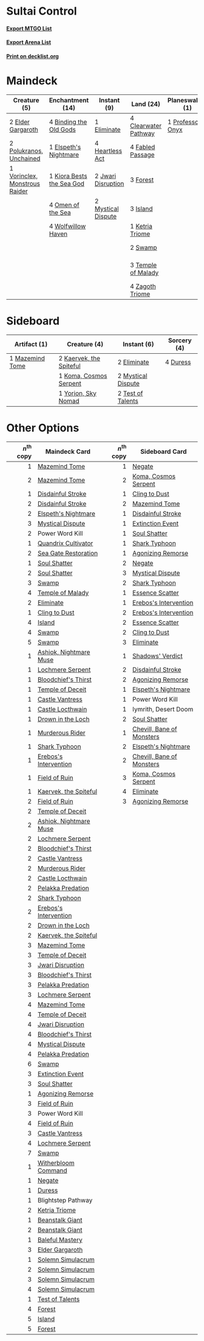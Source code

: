 # Sultai Control

#### [Export MTGO List](../collection/Sultai%20Control/Sultai%20Control.txt)
#### [Export Arena List](../collection/Sultai%20Control/Sultai%20Control_arena.txt)
#### [Print on decklist.org](http://decklist.org/?deckmain=2%09Alrund's%20Epiphany%0A4%09Barkchannel%20Pathway%0A4%09Binding%20the%20Old%20Gods%0A4%09Clearwater%20Pathway%0A4%09Cultivate%0A4%09Darkbore%20Pathway%0A2%09Elder%20Gargaroth%0A1%09Eliminate%0A1%09Elspeth's%20Nightmare%0A4%09Emergent%20Ultimatum%0A2%09Extinction%20Event%0A4%09Fabled%20Passage%0A3%09Forest%0A4%09Heartless%20Act%0A3%09Island%0A2%09Jwari%20Disruption%0A1%09Ketria%20Triome%0A1%09Kiora%20Bests%20the%20Sea%20God%0A2%09Mystical%20Dispute%0A4%09Omen%20of%20the%20Sea%0A1%09Pelakka%20Predation%0A2%09Polukranos,%20Unchained%0A1%09Power%20Word%20Kill%0A1%09Professor%20Onyx%0A1%09Sea%20Gate%20Restoration%0A3%09Shadows'%20Verdict%0A2%09Swamp%0A3%09Temple%20of%20Malady%0A1%09Valki,%20God%20of%20Lies%0A1%09Vorinclex,%20Monstrous%20Raider%0A4%09Wolfwillow%20Haven%0A4%09Zagoth%20Triome&deckside=4%09Duress%0A2%09Eliminate%0A2%09Kaervek,%20the%20Spiteful%0A1%09Koma,%20Cosmos%20Serpent%0A1%09Mazemind%20Tome%0A2%09Mystical%20Dispute%0A2%09Test%20of%20Talents%0A1%09Yorion,%20Sky%20Nomad)
# Maindeck

|                                              Creature (5)                                              |                                          Enchantment (14)                                          |                                         Instant (9)                                         |                                           Land (24)                                           |                                     Planeswalker (1)                                      |                                          Sorcery (17)                                           |    Unknown (10)     |
|--------------------------------------------------------------------------------------------------------|----------------------------------------------------------------------------------------------------|---------------------------------------------------------------------------------------------|-----------------------------------------------------------------------------------------------|-------------------------------------------------------------------------------------------|-------------------------------------------------------------------------------------------------|---------------------|
|2 [Elder Gargaroth](http://gatherer.wizards.com/Pages/Card/Details.aspx?multiverseid=485502)            |4 [Binding the Old Gods](http://gatherer.wizards.com/Pages/Card/Details.aspx?multiverseid=503822)   |1 [Eliminate](http://gatherer.wizards.com/Pages/Card/Details.aspx?multiverseid=485420)       |4 [Clearwater Pathway](http://gatherer.wizards.com/Pages/Card/Details.aspx?multiverseid=491913)|1 [Professor Onyx](http://gatherer.wizards.com/Pages/Card/Details.aspx?multiverseid=513560)|2 [Alrund's Epiphany](http://gatherer.wizards.com/Pages/Card/Details.aspx?multiverseid=503648)   |4 Barkchannel Pathway|
|2 [Polukranos, Unchained](http://gatherer.wizards.com/Pages/Card/Details.aspx?multiverseid=476475)      |1 [Elspeth's Nightmare](http://gatherer.wizards.com/Pages/Card/Details.aspx?multiverseid=476342)    |4 [Heartless Act](http://gatherer.wizards.com/Pages/Card/Details.aspx?multiverseid=479611)   |4 [Fabled Passage](http://gatherer.wizards.com/Pages/Card/Details.aspx?multiverseid=473206)    |                                                                                           |4 [Cultivate](http://gatherer.wizards.com/Pages/Card/Details.aspx?multiverseid=442154)           |4 Darkbore Pathway   |
|1 [Vorinclex, Monstrous Raider](http://gatherer.wizards.com/Pages/Card/Details.aspx?multiverseid=503815)|1 [Kiora Bests the Sea God](http://gatherer.wizards.com/Pages/Card/Details.aspx?multiverseid=476303)|2 [Jwari Disruption](http://gatherer.wizards.com/Pages/Card/Details.aspx?multiverseid=491693)|3 [Forest](http://gatherer.wizards.com/Pages/Card/Details.aspx?multiverseid=439860)            |                                                                                           |4 [Emergent Ultimatum](http://gatherer.wizards.com/Pages/Card/Details.aspx?multiverseid=479705)  |1 Power Word Kill    |
|                                                                                                        |4 [Omen of the Sea](http://gatherer.wizards.com/Pages/Card/Details.aspx?multiverseid=476309)        |2 [Mystical Dispute](http://gatherer.wizards.com/Pages/Card/Details.aspx?multiverseid=473020)|3 [Island](http://gatherer.wizards.com/Pages/Card/Details.aspx?multiverseid=439857)            |                                                                                           |2 [Extinction Event](http://gatherer.wizards.com/Pages/Card/Details.aspx?multiverseid=479608)    |1 Valki, God of Lies |
|                                                                                                        |4 [Wolfwillow Haven](http://gatherer.wizards.com/Pages/Card/Details.aspx?multiverseid=476456)       |                                                                                             |1 [Ketria Triome](http://gatherer.wizards.com/Pages/Card/Details.aspx?multiverseid=479770)     |                                                                                           |1 [Pelakka Predation](http://gatherer.wizards.com/Pages/Card/Details.aspx?multiverseid=491757)   |                     |
|                                                                                                        |                                                                                                    |                                                                                             |2 [Swamp](http://gatherer.wizards.com/Pages/Card/Details.aspx?multiverseid=439858)             |                                                                                           |1 [Sea Gate Restoration](http://gatherer.wizards.com/Pages/Card/Details.aspx?multiverseid=491706)|                     |
|                                                                                                        |                                                                                                    |                                                                                             |3 [Temple of Malady](http://gatherer.wizards.com/Pages/Card/Details.aspx?multiverseid=380515)  |                                                                                           |3 [Shadows' Verdict](http://gatherer.wizards.com/Pages/Card/Details.aspx?multiverseid=491762)    |                     |
|                                                                                                        |                                                                                                    |                                                                                             |4 [Zagoth Triome](http://gatherer.wizards.com/Pages/Card/Details.aspx?multiverseid=479779)     |                                                                                           |                                                                                                 |                     |


# Sideboard

|                                       Artifact (1)                                       |                                           Creature (4)                                           |                                         Instant (6)                                         |                                   Sorcery (4)                                    |
|------------------------------------------------------------------------------------------|--------------------------------------------------------------------------------------------------|---------------------------------------------------------------------------------------------|----------------------------------------------------------------------------------|
|1 [Mazemind Tome](http://gatherer.wizards.com/Pages/Card/Details.aspx?multiverseid=485555)|2 [Kaervek, the Spiteful](http://gatherer.wizards.com/Pages/Card/Details.aspx?multiverseid=485429)|2 [Eliminate](http://gatherer.wizards.com/Pages/Card/Details.aspx?multiverseid=485420)       |4 [Duress](http://gatherer.wizards.com/Pages/Card/Details.aspx?multiverseid=14557)|
|                                                                                          |1 [Koma, Cosmos Serpent](http://gatherer.wizards.com/Pages/Card/Details.aspx?multiverseid=503837) |2 [Mystical Dispute](http://gatherer.wizards.com/Pages/Card/Details.aspx?multiverseid=473020)|                                                                                  |
|                                                                                          |1 [Yorion, Sky Nomad](http://gatherer.wizards.com/Pages/Card/Details.aspx?multiverseid=479752)    |2 [Test of Talents](http://gatherer.wizards.com/Pages/Card/Details.aspx?multiverseid=513536) |                                                                                  |


# Other Options

|*n*<sup>th</sup> copy|                                          Maindeck Card                                          |*n*<sup>th</sup> copy|                                           Sideboard Card                                           |
|--------------------:|-------------------------------------------------------------------------------------------------|--------------------:|----------------------------------------------------------------------------------------------------|
|                    1|[Mazemind Tome](http://gatherer.wizards.com/Pages/Card/Details.aspx?multiverseid=485555)         |                    1|[Negate](http://gatherer.wizards.com/Pages/Card/Details.aspx?multiverseid=423707)                   |
|                    2|[Mazemind Tome](http://gatherer.wizards.com/Pages/Card/Details.aspx?multiverseid=485555)         |                    2|[Koma, Cosmos Serpent](http://gatherer.wizards.com/Pages/Card/Details.aspx?multiverseid=503837)     |
|                    1|[Disdainful Stroke](http://gatherer.wizards.com/Pages/Card/Details.aspx?multiverseid=420705)     |                    1|[Cling to Dust](http://gatherer.wizards.com/Pages/Card/Details.aspx?multiverseid=476338)            |
|                    2|[Disdainful Stroke](http://gatherer.wizards.com/Pages/Card/Details.aspx?multiverseid=420705)     |                    2|[Mazemind Tome](http://gatherer.wizards.com/Pages/Card/Details.aspx?multiverseid=485555)            |
|                    2|[Elspeth's Nightmare](http://gatherer.wizards.com/Pages/Card/Details.aspx?multiverseid=476342)   |                    1|[Disdainful Stroke](http://gatherer.wizards.com/Pages/Card/Details.aspx?multiverseid=420705)        |
|                    3|[Mystical Dispute](http://gatherer.wizards.com/Pages/Card/Details.aspx?multiverseid=473020)      |                    1|[Extinction Event](http://gatherer.wizards.com/Pages/Card/Details.aspx?multiverseid=479608)         |
|                    2|Power Word Kill                                                                                  |                    1|[Soul Shatter](http://gatherer.wizards.com/Pages/Card/Details.aspx?multiverseid=491765)             |
|                    1|[Quandrix Cultivator](http://gatherer.wizards.com/Pages/Card/Details.aspx?multiverseid=513710)   |                    1|[Shark Typhoon](http://gatherer.wizards.com/Pages/Card/Details.aspx?multiverseid=479587)            |
|                    2|[Sea Gate Restoration](http://gatherer.wizards.com/Pages/Card/Details.aspx?multiverseid=491706)  |                    1|[Agonizing Remorse](http://gatherer.wizards.com/Pages/Card/Details.aspx?multiverseid=476334)        |
|                    1|[Soul Shatter](http://gatherer.wizards.com/Pages/Card/Details.aspx?multiverseid=491765)          |                    2|[Negate](http://gatherer.wizards.com/Pages/Card/Details.aspx?multiverseid=423707)                   |
|                    2|[Soul Shatter](http://gatherer.wizards.com/Pages/Card/Details.aspx?multiverseid=491765)          |                    3|[Mystical Dispute](http://gatherer.wizards.com/Pages/Card/Details.aspx?multiverseid=473020)         |
|                    3|[Swamp](http://gatherer.wizards.com/Pages/Card/Details.aspx?multiverseid=439858)                 |                    2|[Shark Typhoon](http://gatherer.wizards.com/Pages/Card/Details.aspx?multiverseid=479587)            |
|                    4|[Temple of Malady](http://gatherer.wizards.com/Pages/Card/Details.aspx?multiverseid=380515)      |                    1|[Essence Scatter](http://gatherer.wizards.com/Pages/Card/Details.aspx?multiverseid=426754)          |
|                    2|[Eliminate](http://gatherer.wizards.com/Pages/Card/Details.aspx?multiverseid=485420)             |                    1|[Erebos's Intervention](http://gatherer.wizards.com/Pages/Card/Details.aspx?multiverseid=476345)    |
|                    1|[Cling to Dust](http://gatherer.wizards.com/Pages/Card/Details.aspx?multiverseid=476338)         |                    2|[Erebos's Intervention](http://gatherer.wizards.com/Pages/Card/Details.aspx?multiverseid=476345)    |
|                    4|[Island](http://gatherer.wizards.com/Pages/Card/Details.aspx?multiverseid=439857)                |                    2|[Essence Scatter](http://gatherer.wizards.com/Pages/Card/Details.aspx?multiverseid=426754)          |
|                    4|[Swamp](http://gatherer.wizards.com/Pages/Card/Details.aspx?multiverseid=439858)                 |                    2|[Cling to Dust](http://gatherer.wizards.com/Pages/Card/Details.aspx?multiverseid=476338)            |
|                    5|[Swamp](http://gatherer.wizards.com/Pages/Card/Details.aspx?multiverseid=439858)                 |                    3|[Eliminate](http://gatherer.wizards.com/Pages/Card/Details.aspx?multiverseid=485420)                |
|                    1|[Ashiok, Nightmare Muse](http://gatherer.wizards.com/Pages/Card/Details.aspx?multiverseid=476459)|                    1|[Shadows' Verdict](http://gatherer.wizards.com/Pages/Card/Details.aspx?multiverseid=491762)         |
|                    1|[Lochmere Serpent](http://gatherer.wizards.com/Pages/Card/Details.aspx?multiverseid=473157)      |                    2|[Disdainful Stroke](http://gatherer.wizards.com/Pages/Card/Details.aspx?multiverseid=420705)        |
|                    1|[Bloodchief's Thirst](http://gatherer.wizards.com/Pages/Card/Details.aspx?multiverseid=491729)   |                    2|[Agonizing Remorse](http://gatherer.wizards.com/Pages/Card/Details.aspx?multiverseid=476334)        |
|                    1|[Temple of Deceit](http://gatherer.wizards.com/Pages/Card/Details.aspx?multiverseid=373734)      |                    1|[Elspeth's Nightmare](http://gatherer.wizards.com/Pages/Card/Details.aspx?multiverseid=476342)      |
|                    1|[Castle Vantress](http://gatherer.wizards.com/Pages/Card/Details.aspx?multiverseid=473204)       |                    1|Power Word Kill                                                                                     |
|                    1|[Castle Locthwain](http://gatherer.wizards.com/Pages/Card/Details.aspx?multiverseid=473203)      |                    1|Iymrith, Desert Doom                                                                                |
|                    1|[Drown in the Loch](http://gatherer.wizards.com/Pages/Card/Details.aspx?multiverseid=473150)     |                    2|[Soul Shatter](http://gatherer.wizards.com/Pages/Card/Details.aspx?multiverseid=491765)             |
|                    1|[Murderous Rider](http://gatherer.wizards.com/Pages/Card/Details.aspx?multiverseid=473059)       |                    1|[Chevill, Bane of Monsters](http://gatherer.wizards.com/Pages/Card/Details.aspx?multiverseid=479701)|
|                    1|[Shark Typhoon](http://gatherer.wizards.com/Pages/Card/Details.aspx?multiverseid=479587)         |                    2|[Elspeth's Nightmare](http://gatherer.wizards.com/Pages/Card/Details.aspx?multiverseid=476342)      |
|                    1|[Erebos's Intervention](http://gatherer.wizards.com/Pages/Card/Details.aspx?multiverseid=476345) |                    2|[Chevill, Bane of Monsters](http://gatherer.wizards.com/Pages/Card/Details.aspx?multiverseid=479701)|
|                    1|[Field of Ruin](http://gatherer.wizards.com/Pages/Card/Details.aspx?multiverseid=435415)         |                    3|[Koma, Cosmos Serpent](http://gatherer.wizards.com/Pages/Card/Details.aspx?multiverseid=503837)     |
|                    1|[Kaervek, the Spiteful](http://gatherer.wizards.com/Pages/Card/Details.aspx?multiverseid=485429) |                    4|[Eliminate](http://gatherer.wizards.com/Pages/Card/Details.aspx?multiverseid=485420)                |
|                    2|[Field of Ruin](http://gatherer.wizards.com/Pages/Card/Details.aspx?multiverseid=435415)         |                    3|[Agonizing Remorse](http://gatherer.wizards.com/Pages/Card/Details.aspx?multiverseid=476334)        |
|                    2|[Temple of Deceit](http://gatherer.wizards.com/Pages/Card/Details.aspx?multiverseid=373734)      |                     |                                                                                                    |
|                    2|[Ashiok, Nightmare Muse](http://gatherer.wizards.com/Pages/Card/Details.aspx?multiverseid=476459)|                     |                                                                                                    |
|                    2|[Lochmere Serpent](http://gatherer.wizards.com/Pages/Card/Details.aspx?multiverseid=473157)      |                     |                                                                                                    |
|                    2|[Bloodchief's Thirst](http://gatherer.wizards.com/Pages/Card/Details.aspx?multiverseid=491729)   |                     |                                                                                                    |
|                    2|[Castle Vantress](http://gatherer.wizards.com/Pages/Card/Details.aspx?multiverseid=473204)       |                     |                                                                                                    |
|                    2|[Murderous Rider](http://gatherer.wizards.com/Pages/Card/Details.aspx?multiverseid=473059)       |                     |                                                                                                    |
|                    2|[Castle Locthwain](http://gatherer.wizards.com/Pages/Card/Details.aspx?multiverseid=473203)      |                     |                                                                                                    |
|                    2|[Pelakka Predation](http://gatherer.wizards.com/Pages/Card/Details.aspx?multiverseid=491757)     |                     |                                                                                                    |
|                    2|[Shark Typhoon](http://gatherer.wizards.com/Pages/Card/Details.aspx?multiverseid=479587)         |                     |                                                                                                    |
|                    2|[Erebos's Intervention](http://gatherer.wizards.com/Pages/Card/Details.aspx?multiverseid=476345) |                     |                                                                                                    |
|                    2|[Drown in the Loch](http://gatherer.wizards.com/Pages/Card/Details.aspx?multiverseid=473150)     |                     |                                                                                                    |
|                    2|[Kaervek, the Spiteful](http://gatherer.wizards.com/Pages/Card/Details.aspx?multiverseid=485429) |                     |                                                                                                    |
|                    3|[Mazemind Tome](http://gatherer.wizards.com/Pages/Card/Details.aspx?multiverseid=485555)         |                     |                                                                                                    |
|                    3|[Temple of Deceit](http://gatherer.wizards.com/Pages/Card/Details.aspx?multiverseid=373734)      |                     |                                                                                                    |
|                    3|[Jwari Disruption](http://gatherer.wizards.com/Pages/Card/Details.aspx?multiverseid=491693)      |                     |                                                                                                    |
|                    3|[Bloodchief's Thirst](http://gatherer.wizards.com/Pages/Card/Details.aspx?multiverseid=491729)   |                     |                                                                                                    |
|                    3|[Pelakka Predation](http://gatherer.wizards.com/Pages/Card/Details.aspx?multiverseid=491757)     |                     |                                                                                                    |
|                    3|[Lochmere Serpent](http://gatherer.wizards.com/Pages/Card/Details.aspx?multiverseid=473157)      |                     |                                                                                                    |
|                    4|[Mazemind Tome](http://gatherer.wizards.com/Pages/Card/Details.aspx?multiverseid=485555)         |                     |                                                                                                    |
|                    4|[Temple of Deceit](http://gatherer.wizards.com/Pages/Card/Details.aspx?multiverseid=373734)      |                     |                                                                                                    |
|                    4|[Jwari Disruption](http://gatherer.wizards.com/Pages/Card/Details.aspx?multiverseid=491693)      |                     |                                                                                                    |
|                    4|[Bloodchief's Thirst](http://gatherer.wizards.com/Pages/Card/Details.aspx?multiverseid=491729)   |                     |                                                                                                    |
|                    4|[Mystical Dispute](http://gatherer.wizards.com/Pages/Card/Details.aspx?multiverseid=473020)      |                     |                                                                                                    |
|                    4|[Pelakka Predation](http://gatherer.wizards.com/Pages/Card/Details.aspx?multiverseid=491757)     |                     |                                                                                                    |
|                    6|[Swamp](http://gatherer.wizards.com/Pages/Card/Details.aspx?multiverseid=439858)                 |                     |                                                                                                    |
|                    3|[Extinction Event](http://gatherer.wizards.com/Pages/Card/Details.aspx?multiverseid=479608)      |                     |                                                                                                    |
|                    3|[Soul Shatter](http://gatherer.wizards.com/Pages/Card/Details.aspx?multiverseid=491765)          |                     |                                                                                                    |
|                    1|[Agonizing Remorse](http://gatherer.wizards.com/Pages/Card/Details.aspx?multiverseid=476334)     |                     |                                                                                                    |
|                    3|[Field of Ruin](http://gatherer.wizards.com/Pages/Card/Details.aspx?multiverseid=435415)         |                     |                                                                                                    |
|                    3|Power Word Kill                                                                                  |                     |                                                                                                    |
|                    4|[Field of Ruin](http://gatherer.wizards.com/Pages/Card/Details.aspx?multiverseid=435415)         |                     |                                                                                                    |
|                    3|[Castle Vantress](http://gatherer.wizards.com/Pages/Card/Details.aspx?multiverseid=473204)       |                     |                                                                                                    |
|                    4|[Lochmere Serpent](http://gatherer.wizards.com/Pages/Card/Details.aspx?multiverseid=473157)      |                     |                                                                                                    |
|                    7|[Swamp](http://gatherer.wizards.com/Pages/Card/Details.aspx?multiverseid=439858)                 |                     |                                                                                                    |
|                    1|[Witherbloom Command](http://gatherer.wizards.com/Pages/Card/Details.aspx?multiverseid=513740)   |                     |                                                                                                    |
|                    1|[Negate](http://gatherer.wizards.com/Pages/Card/Details.aspx?multiverseid=423707)                |                     |                                                                                                    |
|                    1|[Duress](http://gatherer.wizards.com/Pages/Card/Details.aspx?multiverseid=14557)                 |                     |                                                                                                    |
|                    1|Blightstep Pathway                                                                               |                     |                                                                                                    |
|                    2|[Ketria Triome](http://gatherer.wizards.com/Pages/Card/Details.aspx?multiverseid=479770)         |                     |                                                                                                    |
|                    1|[Beanstalk Giant](http://gatherer.wizards.com/Pages/Card/Details.aspx?multiverseid=473111)       |                     |                                                                                                    |
|                    2|[Beanstalk Giant](http://gatherer.wizards.com/Pages/Card/Details.aspx?multiverseid=473111)       |                     |                                                                                                    |
|                    1|[Baleful Mastery](http://gatherer.wizards.com/Pages/Card/Details.aspx?multiverseid=513541)       |                     |                                                                                                    |
|                    3|[Elder Gargaroth](http://gatherer.wizards.com/Pages/Card/Details.aspx?multiverseid=485502)       |                     |                                                                                                    |
|                    1|[Solemn Simulacrum](http://gatherer.wizards.com/Pages/Card/Details.aspx?multiverseid=389682)     |                     |                                                                                                    |
|                    2|[Solemn Simulacrum](http://gatherer.wizards.com/Pages/Card/Details.aspx?multiverseid=389682)     |                     |                                                                                                    |
|                    3|[Solemn Simulacrum](http://gatherer.wizards.com/Pages/Card/Details.aspx?multiverseid=389682)     |                     |                                                                                                    |
|                    4|[Solemn Simulacrum](http://gatherer.wizards.com/Pages/Card/Details.aspx?multiverseid=389682)     |                     |                                                                                                    |
|                    1|[Test of Talents](http://gatherer.wizards.com/Pages/Card/Details.aspx?multiverseid=513536)       |                     |                                                                                                    |
|                    4|[Forest](http://gatherer.wizards.com/Pages/Card/Details.aspx?multiverseid=439860)                |                     |                                                                                                    |
|                    5|[Island](http://gatherer.wizards.com/Pages/Card/Details.aspx?multiverseid=439857)                |                     |                                                                                                    |
|                    5|[Forest](http://gatherer.wizards.com/Pages/Card/Details.aspx?multiverseid=439860)                |                     |                                                                                                    |

